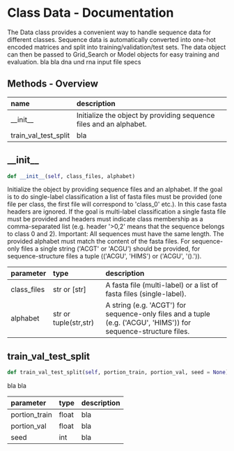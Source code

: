 # Class Data - Documentation

The Data class provides a convenient way to handle sequence data for different classes. Sequence data is automatically converted into one-hot encoded matrices and split into training/validation/test sets. The data object can then be passed to Grid_Search or Model objects for easy training and evaluation.  bla bla dna und rna input file specs

## Methods - Overview

| name | description |
|:-|:-|
| \_\_init\_\_ | Initialize the object by providing sequence files and an alphabet. |
| train\_val\_test\_split | bla |
## \_\_init\_\_

``` python
def __init__(self, class_files, alphabet)
```
Initialize the object by providing sequence files and an alphabet.  If the goal is to do single-label classification a list of fasta files must be provided (one file per class, the first file will correspond to 'class\_0' etc.). In this case fasta headers are ignored. If the goal is multi-label classification a single fasta file must be provided and headers must indicate class membership as a comma-separated list (e.g. header '>0,2' means that the sequence belongs to class 0 and 2).  Important: All sequences must have the same length.  The provided alphabet must match the content of the fasta files. For sequence-only files a single string ('ACGT' or 'ACGU') should be provided, for sequence-structure files a tuple (('ACGU', 'HIMS') or ('ACGU', '().')). 

| parameter | type | description |
|:-|:-|:-|
| class_files | str or [str] | A fasta file (multi-label) or a list of fasta files (single-label). |
| alphabet | str or tuple(str,str) | A string (e.g. 'ACGT') for sequence-only files and a tuple (e.g. ('ACGU', 'HIMS')) for sequence-structure files. |
## train\_val\_test\_split

``` python
def train_val_test_split(self, portion_train, portion_val, seed = None)
```
bla  bla 

| parameter | type | description |
|:-|:-|:-|
| portion_train | float | bla |
| portion_val | float | bla |
| seed | int | bla |

